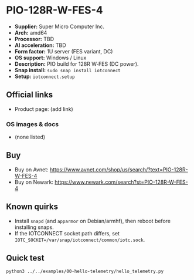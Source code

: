 # PIO-128R-W-FES-4

- **Supplier:** Super Micro Computer  Inc.
- **Arch:** amd64
- **Processor:** TBD
- **AI acceleration:** TBD
- **Form factor:** 1U server (FES variant, DC)
- **OS support:** Windows / Linux
- **Description:** PIO build for 128R W‑FES (DC power).
- **Snap install:** `sudo snap install iotconnect`
- **Setup:** `iotconnect.setup`

## Official links
- Product page: (add link)

### OS images & docs
- (none listed)

## Buy
- Buy on Avnet: https://www.avnet.com/shop/us/search/?text=PIO-128R-W-FES-4
- Buy on Newark: https://www.newark.com/search?st=PIO-128R-W-FES-4

## Known quirks
- Install `snapd` (and `apparmor` on Debian/armhf), then reboot before installing snaps.
- If the IOTCONNECT socket path differs, set `IOTC_SOCKET=/var/snap/iotconnect/common/iotc.sock`.

## Quick test
```bash
python3 ../../examples/00-hello-telemetry/hello_telemetry.py
```

